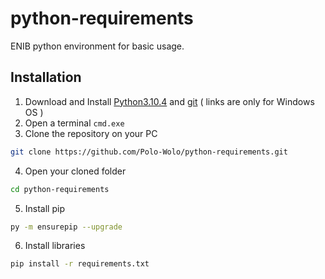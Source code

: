 # python-requirements
ENIB python environment for basic usage.

## Installation
1. Download and Install [Python3.10.4](https://www.python.org/ftp/python/3.10.4/python-3.10.4-amd64.exe) and [git](https://git-scm.com/download/win)   ( links are only for Windows OS )
2. Open a terminal ```cmd.exe```
3. Clone the repository on your PC
```bash
git clone https://github.com/Polo-Wolo/python-requirements.git
```
4. Open your cloned folder
```bash
cd python-requirements
```
5. Install pip
```bash
py -m ensurepip --upgrade
```
6. Install libraries
```bash
pip install -r requirements.txt
```
